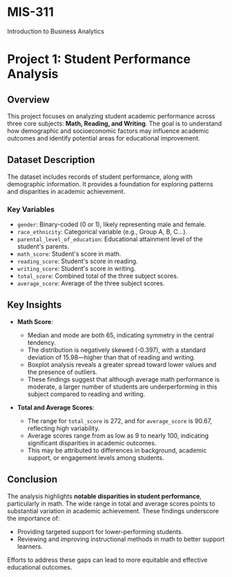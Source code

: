# MIS-311
Introduction to Business Analytics
# Project 1: Student Performance Analysis

## Overview
This project focuses on analyzing student academic performance across three core subjects: **Math, Reading, and Writing**. The goal is to understand how demographic and socioeconomic factors may influence academic outcomes and identify potential areas for educational improvement.

## Dataset Description
The dataset includes records of student performance, along with demographic information. It provides a foundation for exploring patterns and disparities in academic achievement.

### Key Variables
- `gender`: Binary-coded (0 or 1), likely representing male and female.
- `race_ethnicity`: Categorical variable (e.g., Group A, B, C...).
- `parental_level_of_education`: Educational attainment level of the student's parents.
- `math_score`: Student's score in math.
- `reading_score`: Student's score in reading.
- `writing_score`: Student's score in writing.
- `total_score`: Combined total of the three subject scores.
- `average_score`: Average of the three subject scores.

## Key Insights
- **Math Score**:
  - Median and mode are both 65, indicating symmetry in the central tendency.
  - The distribution is negatively skewed (-0.397), with a standard deviation of 15.98—higher than that of reading and writing.
  - Boxplot analysis reveals a greater spread toward lower values and the presence of outliers.
  - These findings suggest that although average math performance is moderate, a larger number of students are underperforming in this subject compared to reading and writing.

- **Total and Average Scores**:
  - The range for `total_score` is 272, and for `average_score` is 90.67, reflecting high variability.
  - Average scores range from as low as 9 to nearly 100, indicating significant disparities in academic outcomes.
  - This may be attributed to differences in background, academic support, or engagement levels among students.

## Conclusion
The analysis highlights **notable disparities in student performance**, particularly in math. The wide range in total and average scores points to substantial variation in academic achievement. These findings underscore the importance of:
- Providing targeted support for lower-performing students.
- Reviewing and improving instructional methods in math to better support learners.
  
Efforts to address these gaps can lead to more equitable and effective educational outcomes.
